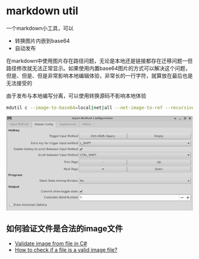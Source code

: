 # markdown util

一个markdown小工具，可以

- 转换图片内嵌到base64
- 自动发布

在markdown中使用图片存在路径问题，无论是本地还是链接都存在迁移问题一但路径修改就无法正常显示。如果使用内置base64图片的方式可以解决这个问题，但是、但是、但是非常影响本地编辑体验，非常长的一行字符，就算放在最后也是无法接受的

由于发布与本地编写分离，可以使用转换源码不影响本地体验

```sh
mdutil c --image-to-base64=local|net|all --net-image-to-ref --recursive --tag- --output=./md_utiled .
```

![test image](test/test.png)

## 如何验证文件是合法的image文件

- [Validate image from file in C#](https://stackoverflow.com/questions/210650/validate-image-from-file-in-c-sharp/9446045#9446045)
- [How to check if a file is a valid image file?](https://stackoverflow.com/a/902779)


